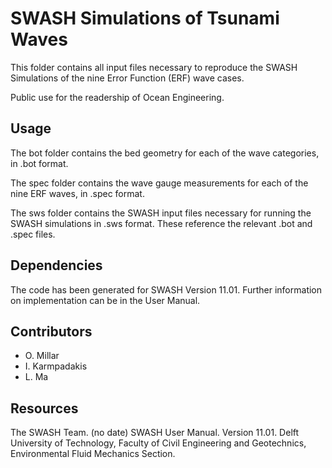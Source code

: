 # SWASH Simulations of Tsunami Waves

This folder contains all input files necessary to reproduce the SWASH Simulations of the nine Error Function (ERF) wave cases.

Public use for the readership of Ocean Engineering.

## Usage

The bot folder contains the bed geometry for each of the wave categories, in .bot format.

The spec folder contains the wave gauge measurements for each of the nine ERF waves, in .spec format. 

The sws folder contains the SWASH input files necessary for running the SWASH simulations in .sws format. These reference the relevant .bot and .spec files.

## Dependencies

The code has been generated for SWASH Version 11.01. Further information on implementation can be in the User Manual.

## Contributors

- O. Millar
- I. Karmpadakis
- L. Ma

## Resources
The SWASH Team. (no date) SWASH User Manual. Version 11.01. Delft University of Technology, Faculty of Civil Engineering and Geotechnics, Environmental Fluid Mechanics Section.